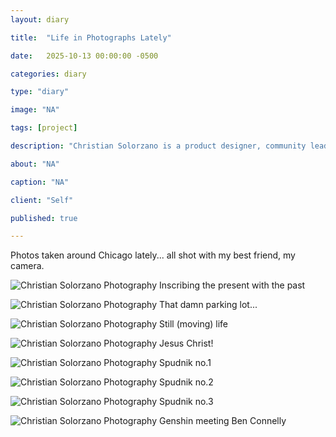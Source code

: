 ```yaml
---
layout: diary

title:  "Life in Photographs Lately"

date:   2025-10-13 00:00:00 -0500

categories: diary

type: "diary"

image: "NA"

tags: [project]

description: "Christian Solorzano is a product designer, community leader, educator, and podcast host."

about: "NA"

caption: "NA"

client: "Self"

published: true

---
```

Photos taken around Chicago lately... all shot with my best friend, my camera. 

![Christian Solorzano Photography](/assets/images/diary/20251013b.jpg)
Inscribing the present with the past

![Christian Solorzano Photography](/assets/images/diary/20251013c.jpg)
That damn parking lot...

![Christian Solorzano Photography](/assets/images/diary/20251013d.jpg)
Still (moving) life

![Christian Solorzano Photography](/assets/images/diary/20251013e.jpg)
Jesus Christ!

![Christian Solorzano Photography](/assets/images/diary/20251013f.jpg)
Spudnik no.1

![Christian Solorzano Photography](/assets/images/diary/20251013h.jpg)
Spudnik no.2

![Christian Solorzano Photography](/assets/images/diary/20251013g.jpg)
Spudnik no.3

![Christian Solorzano Photography](/assets/images/diary/20251013i.jpg)
Genshin meeting Ben Connelly
